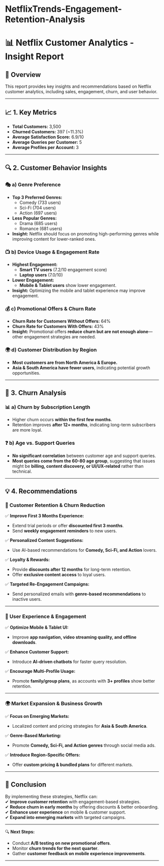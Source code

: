 # NetflixTrends-Engagement-Retention-Analysis
# 📊 Netflix Customer Analytics - Insight Report

## 📌 Overview  
This report provides key insights and recommendations based on Netflix customer analytics, including sales, engagement, churn, and user behavior.

---

## 📈 1. Key Metrics  

- **Total Customers:** 3,500  
- **Churned Customers:** 397 (~11.3%)  
- **Average Satisfaction Score:** 6.9/10  
- **Average Queries per Customer:** 5  
- **Average Profiles per Account:** 3  

---

## 🔍 2. Customer Behavior Insights  

### 🎭 a) Genre Preference  
- **Top 3 Preferred Genres:**  
  - Comedy (733 users)  
  - Sci-Fi (704 users)  
  - Action (697 users)  
- **Less Popular Genres:**  
  - Drama (685 users)  
  - Romance (681 users)  
- **Insight:** Netflix should focus on promoting high-performing genres while improving content for lower-ranked ones.

### 📺 b) Device Usage & Engagement Rate  
- **Highest Engagement:**  
  - **Smart TV users** (7.2/10 engagement score)  
  - **Laptop users** (7.0/10)  
- **Lower Engagement:**  
  - **Mobile & Tablet users** show lower engagement.  
- **Insight:** Optimizing the mobile and tablet experience may improve engagement.

### 💰 c) Promotional Offers & Churn Rate  
- **Churn Rate for Customers Without Offers:** 64%  
- **Churn Rate for Customers With Offers:** 43%  
- **Insight:** Promotional offers **reduce churn but are not enough alone**—other engagement strategies are needed.

### 🌍 d) Customer Distribution by Region  
- **Most customers are from North America & Europe.**  
- **Asia & South America have fewer users**, indicating potential growth opportunities.

---

## 🚨 3. Churn Analysis  

### 📊 a) Churn by Subscription Length  
- Higher churn occurs **within the first few months**.  
- Retention improves **after 12+ months**, indicating long-term subscribers are more loyal.  

### ❓ b) Age vs. Support Queries  
- **No significant correlation** between customer age and support queries.  
- **Most queries come from the 60-80 age group**, suggesting that issues might be **billing, content discovery, or UI/UX-related** rather than technical.  

---

## 💡 4. Recommendations  

### 🔄 Customer Retention & Churn Reduction  
✅ **Improve First 3 Months Experience:**  
   - Extend trial periods or offer **discounted first 3 months**.  
   - Send **weekly engagement reminders** to new users.  

✅ **Personalized Content Suggestions:**  
   - Use AI-based recommendations for **Comedy, Sci-Fi, and Action** lovers.  

✅ **Loyalty & Rewards:**  
   - Provide **discounts after 12 months** for long-term retention.  
   - Offer **exclusive content access** to loyal users.  

✅ **Targeted Re-Engagement Campaigns:**  
   - Send personalized emails with **genre-based recommendations** to inactive users.  

---

### 📱 User Experience & Engagement  
✅ **Optimize Mobile & Tablet UI:**  
   - Improve **app navigation, video streaming quality, and offline downloads**.  

✅ **Enhance Customer Support:**  
   - Introduce **AI-driven chatbots** for faster query resolution.  

✅ **Encourage Multi-Profile Usage:**  
   - Promote **family/group plans**, as accounts with **3+ profiles** show better retention.  

---

### 🌍 Market Expansion & Business Growth  
✅ **Focus on Emerging Markets:**  
   - Localized content and pricing strategies for **Asia & South America**.  

✅ **Genre-Based Marketing:**  
   - Promote **Comedy, Sci-Fi, and Action genres** through social media ads.  

✅ **Introduce Region-Specific Offers:**  
   - Offer **custom pricing & bundled plans** for different markets.  

---

## 📌 Conclusion  
By implementing these strategies, Netflix can:  
✔ **Improve customer retention** with engagement-based strategies.  
✔ **Reduce churn in early months** by offering discounts & better onboarding.  
✔ **Enhance user experience** on mobile & customer support.  
✔ **Expand into emerging markets** with targeted campaigns.  

---

🔍 **Next Steps:**  
- Conduct **A/B testing on new promotional offers**.  
- Monitor **churn trends for the next quarter**.  
- Gather **customer feedback on mobile experience improvements**.

---
  
